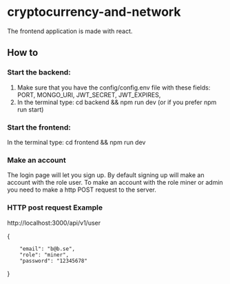 # cryptocurrency-and-network

The frontend application is made with react.

## How to

### Start the backend:

1. Make sure that you have the config/config.env file with these fields:
   PORT,
   MONGO_URI,
   JWT_SECRET,
   JWT_EXPIRES,
2. In the terminal type: cd backend && npm run dev (or if you prefer npm run start)

### Start the frontend:

In the terminal type: cd frontend && npm run dev

### Make an account

The login page will let you sign up. By default signing up will make an account with the role user.
To make an account with the role miner or admin you need to make a http POST request to the server.

### HTTP post request Example

http://localhost:3000/api/v1/user

{

        "email": "b@b.se",
        "role": "miner",
        "password": "12345678"

}
